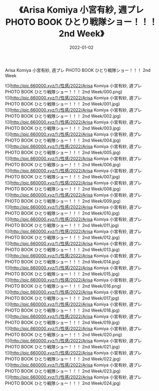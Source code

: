 ﻿---
layout: post
title:  《Arisa Komiya 小宮有紗, 週プレ PHOTO BOOK ひとり戦隊ショー！！！ 2nd Week》
date:   2022-01-02
img: http://pic.660000.xyz/1:/性感/2022/Arisa Komiya 小宮有紗, 週プレ PHOTO BOOK ひとり戦隊ショー！！！ 2nd Week/000.png
categories: [美女, 清纯, 唯美]
---

Arisa Komiya 小宮有紗, 週プレ PHOTO BOOK ひとり戦隊ショー！！！ 2nd Week

  ![](http://pic.660000.xyz/1:/性感/2022/Arisa Komiya 小宮有紗, 週プレ PHOTO BOOK ひとり戦隊ショー！！！ 2nd Week/000.png) <br> ![](http://pic.660000.xyz/1:/性感/2022/Arisa Komiya 小宮有紗, 週プレ PHOTO BOOK ひとり戦隊ショー！！！ 2nd Week/001.jpg) <br> ![](http://pic.660000.xyz/1:/性感/2022/Arisa Komiya 小宮有紗, 週プレ PHOTO BOOK ひとり戦隊ショー！！！ 2nd Week/002.jpg) <br> ![](http://pic.660000.xyz/1:/性感/2022/Arisa Komiya 小宮有紗, 週プレ PHOTO BOOK ひとり戦隊ショー！！！ 2nd Week/003.jpg) <br> ![](http://pic.660000.xyz/1:/性感/2022/Arisa Komiya 小宮有紗, 週プレ PHOTO BOOK ひとり戦隊ショー！！！ 2nd Week/004.jpg) <br> ![](http://pic.660000.xyz/1:/性感/2022/Arisa Komiya 小宮有紗, 週プレ PHOTO BOOK ひとり戦隊ショー！！！ 2nd Week/005.jpg) <br> ![](http://pic.660000.xyz/1:/性感/2022/Arisa Komiya 小宮有紗, 週プレ PHOTO BOOK ひとり戦隊ショー！！！ 2nd Week/006.jpg) <br> ![](http://pic.660000.xyz/1:/性感/2022/Arisa Komiya 小宮有紗, 週プレ PHOTO BOOK ひとり戦隊ショー！！！ 2nd Week/007.jpg) <br> ![](http://pic.660000.xyz/1:/性感/2022/Arisa Komiya 小宮有紗, 週プレ PHOTO BOOK ひとり戦隊ショー！！！ 2nd Week/008.jpg) <br> ![](http://pic.660000.xyz/1:/性感/2022/Arisa Komiya 小宮有紗, 週プレ PHOTO BOOK ひとり戦隊ショー！！！ 2nd Week/009.jpg) <br> ![](http://pic.660000.xyz/1:/性感/2022/Arisa Komiya 小宮有紗, 週プレ PHOTO BOOK ひとり戦隊ショー！！！ 2nd Week/010.jpg) <br> ![](http://pic.660000.xyz/1:/性感/2022/Arisa Komiya 小宮有紗, 週プレ PHOTO BOOK ひとり戦隊ショー！！！ 2nd Week/011.jpg) <br> ![](http://pic.660000.xyz/1:/性感/2022/Arisa Komiya 小宮有紗, 週プレ PHOTO BOOK ひとり戦隊ショー！！！ 2nd Week/012.jpg) <br> ![](http://pic.660000.xyz/1:/性感/2022/Arisa Komiya 小宮有紗, 週プレ PHOTO BOOK ひとり戦隊ショー！！！ 2nd Week/013.jpg) <br> ![](http://pic.660000.xyz/1:/性感/2022/Arisa Komiya 小宮有紗, 週プレ PHOTO BOOK ひとり戦隊ショー！！！ 2nd Week/014.jpg) <br> ![](http://pic.660000.xyz/1:/性感/2022/Arisa Komiya 小宮有紗, 週プレ PHOTO BOOK ひとり戦隊ショー！！！ 2nd Week/015.jpg) <br> ![](http://pic.660000.xyz/1:/性感/2022/Arisa Komiya 小宮有紗, 週プレ PHOTO BOOK ひとり戦隊ショー！！！ 2nd Week/016.png) <br> ![](http://pic.660000.xyz/1:/性感/2022/Arisa Komiya 小宮有紗, 週プレ PHOTO BOOK ひとり戦隊ショー！！！ 2nd Week/017.jpg) <br> ![](http://pic.660000.xyz/1:/性感/2022/Arisa Komiya 小宮有紗, 週プレ PHOTO BOOK ひとり戦隊ショー！！！ 2nd Week/018.jpg) <br> ![](http://pic.660000.xyz/1:/性感/2022/Arisa Komiya 小宮有紗, 週プレ PHOTO BOOK ひとり戦隊ショー！！！ 2nd Week/019.jpg) <br> ![](http://pic.660000.xyz/1:/性感/2022/Arisa Komiya 小宮有紗, 週プレ PHOTO BOOK ひとり戦隊ショー！！！ 2nd Week/020.png) <br> ![](http://pic.660000.xyz/1:/性感/2022/Arisa Komiya 小宮有紗, 週プレ PHOTO BOOK ひとり戦隊ショー！！！ 2nd Week/021.jpg) <br> ![](http://pic.660000.xyz/1:/性感/2022/Arisa Komiya 小宮有紗, 週プレ PHOTO BOOK ひとり戦隊ショー！！！ 2nd Week/022.jpg) <br> ![](http://pic.660000.xyz/1:/性感/2022/Arisa Komiya 小宮有紗, 週プレ PHOTO BOOK ひとり戦隊ショー！！！ 2nd Week/023.jpg) <br> ![](http://pic.660000.xyz/1:/性感/2022/Arisa Komiya 小宮有紗, 週プレ PHOTO BOOK ひとり戦隊ショー！！！ 2nd Week/024.jpg) <br>